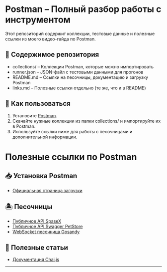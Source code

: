 # Postman – Полный разбор работы с инструментом

Этот репозиторий содержит коллекции, тестовые данные и полезные ссылки из моего видео-гайда по Postman.

## 📂 Содержимое репозитория

- collections/ – Коллекции Postman, которые можно импортировать
- runner.json – JSON-файл с тестовыми данными для прогонов
- README.md – Ссылки на песочницы, документацию и загрузку Postman
- links.md – Полезные ссылки отдельно (те же, что и в README)

## 🚀 Как пользоваться

1. Установите [Postman](https://www.postman.com/downloads/).
2. Скачайте нужные коллекции из папки collections/ и импортируйте их в Postman.
3. Используйте ссылки ниже для работы с песочницами и дополнительной информации.

# Полезные ссылки по Postman

## 📥 Установка Postman
- [Официальная страница загрузки](https://www.postman.com/downloads/)

## 🏝 Песочницы
- [Публичное API SpaseX](https://docs.spacexdata.com/)
- [Публичное API Swagger PetStore](https://petstore.swagger.io/#/pet/addPet)
- [WebSocket песочница Gosandy](https://app.gosandy.io/)

## 📖 Полезные статьи
- [Документация Chai.js](https://www.chaijs.com)

---
